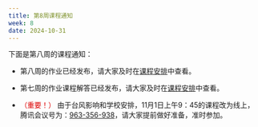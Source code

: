 ```yaml
---
title: 第8周课程通知
week: 8
date: 2024-10-31
---
```


下面是第八周的课程通知：

- 第八周的作业已经发布，请大家及时在[课程安排](../schedule)中查看。

- 第七周的作业课程解答已经发布，请大家及时在[课程安排](../schedule)中查看。

- <font color="#dd0000">（重要！）</font> 由于台风影响和学校安排，11月1日上午9：45的课程改为线上，腾讯会议号为：[963-356-938](https://meeting.tencent.com/dm/aAMpGQkJEznv)，请大家提前做好准备，准时参加。



